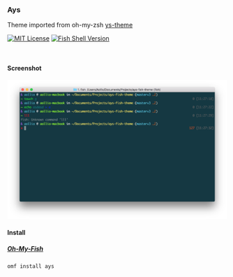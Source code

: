 ### Ays

Theme imported from oh-my-zsh [ys-theme](http://blog.ysmood.org/my-ys-terminal-theme/)

[![MIT License](https://img.shields.io/badge/license-MIT-007EC7.svg?style=flat-square)](/LICENSE)
[![Fish Shell Version](https://img.shields.io/badge/fish-v2.2.0-007EC7.svg?style=flat-square)](http://fishshell.com)

<br/>

#### Screenshot

<p align="center">
<img src="https://raw.githubusercontent.com/aollio/ays-fish-theme/master/screenshot.png">
</p>


#### Install

##### [Oh-My-Fish]

```fish
omf install ays
```

[Oh-My-Fish]: https://github.com/oh-my-fish/oh-my-fish
